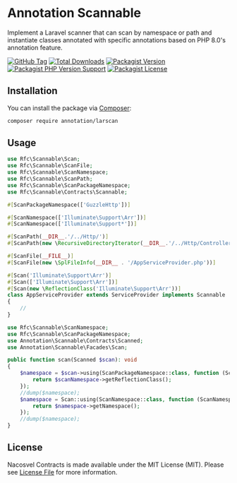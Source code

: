 # Annotation Scannable

Implement a Laravel scanner that can scan by namespace or path and instantiate classes annotated with specific annotations based on PHP 8.0's annotation feature.

[![GitHub Tag](https://img.shields.io/github/v/tag/dependencies-packagist/annotation-larscan)](https://github.com/dependencies-packagist/annotation-larscan/tags)
[![Total Downloads](https://img.shields.io/packagist/dt/annotation/larscan?style=flat-square)](https://packagist.org/packages/annotation/larscan)
[![Packagist Version](https://img.shields.io/packagist/v/annotation/larscan)](https://packagist.org/packages/annotation/larscan)
[![Packagist PHP Version Support](https://img.shields.io/packagist/php-v/annotation/larscan)](https://github.com/dependencies-packagist/annotation-larscan)
[![Packagist License](https://img.shields.io/github/license/dependencies-packagist/annotation-larscan)](https://github.com/dependencies-packagist/annotation-larscan)

## Installation

You can install the package via [Composer](https://getcomposer.org/):

```bash
composer require annotation/larscan
```

## Usage

```php
use Rfc\Scannable\Scan;
use Rfc\Scannable\ScanFile;
use Rfc\Scannable\ScanNamespace;
use Rfc\Scannable\ScanPath;
use Rfc\Scannable\ScanPackageNamespace;
use Rfc\Scannable\Contracts\Scannable;

#[ScanPackageNamespace(['GuzzleHttp'])]

#[ScanNamespace(['Illuminate\Support\Arr'])]
#[ScanNamespace(['Illuminate\Support*'])]

#[ScanPath(__DIR__.'/../Http/')]
#[ScanPath(new \RecursiveDirectoryIterator(__DIR__.'/../Http/Controllers'))]

#[ScanFile(__FILE__)]
#[ScanFile(new \SplFileInfo(__DIR__ . '/AppServiceProvider.php'))]

#[Scan('Illuminate\Support\Arr')]
#[Scan(['Illuminate\Support\Arr'])]
#[Scan(new \ReflectionClass('Illuminate\Support\Arr'))]
class AppServiceProvider extends ServiceProvider implements Scannable
{
    //
}
```

```php
use Rfc\Scannable\ScanNamespace;
use Rfc\Scannable\ScanPackageNamespace;
use Annotation\Scannable\Contracts\Scanned;
use Annotation\Scannable\Facades\Scan;

public function scan(Scanned $scan): void
{
    $namespace = $scan->using(ScanPackageNamespace::class, function (ScanPackageNamespace $scanNamespace) {
        return $scanNamespace->getReflectionClass();
    });
    //dump($namespace);
    $namespace = Scan::using(ScanNamespace::class, function (ScanNamespace $namespace) {
        return $namespace->getNamespace();
    });
    //dump($namespace);
}
```

## License

Nacosvel Contracts is made available under the MIT License (MIT). Please see [License File](LICENSE) for more information.
